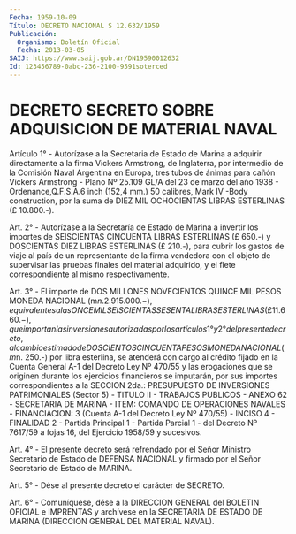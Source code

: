 ```yaml
---
Fecha: 1959-10-09
Título: DECRETO NACIONAL S 12.632/1959
Publicación:
  Organismo: Boletín Oficial
  Fecha: 2013-03-05
SAIJ: https://www.saij.gob.ar/DN19590012632
Id: 123456789-0abc-236-2100-9591soterced
---
```

# DECRETO SECRETO SOBRE ADQUISICION DE MATERIAL NAVAL

<a id="1"></a>
Artículo 1° - Autorízase a la Secretaria de Estado de Marina a adquirir directamente a la firma Vickers Armstrong, de Inglaterra, por intermedio de la Comisión Naval Argentina en Europa, tres tubos de ánimas para cañón Vickers Armstrong - Plano Nº 25.109 GL/A del 23 de marzo del año 1938 - Ordenance,Q.F.S.A.6 inch (152,4 mm.) 50 calibres, Mark IV -Body construction, por la suma de DIEZ MIL OCHOCIENTAS LIBRAS ESTERLINAS (£ 10.800.-).

<a id="2"></a>
Art. 2° - Autorízase a la Secretaría de Estado de Marina a invertir los importes de SEISCIENTAS CINCUENTA LIBRAS ESTERLINAS (£ 650.-) y DOSCIENTAS DIEZ LIBRAS ESTERLINAS (£ 210.-), para cubrir los gastos de viaje al país de un representante de la firma vendedora con el objeto de supervisar las pruebas finales del material adquirido, y el flete correspondiente al mismo respectivamente.

<a id="3"></a>
Art. 3° - El importe de DOS MILLONES NOVECIENTOS QUINCE MIL PESOS MONEDA NACIONAL (m$n. 2.915.000.-), equivalentes a las ONCE MIL SEISCIENTAS SESENTA LIBRAS ESTERLINAS (£ 11.660.-), que importan las inversiones autorizadas por los artículos 1° y 2° del presente  decreto, al cambio estimado de DOSCIENTOS CINCUENTA PESOS MONEDA NACIONAL (m$n. 250.-) por libra esterlina, se atenderá con cargo al crédito fijado en la Cuenta General A-1 del Decreto Ley Nº 470/55 y las erogaciones que se originen durante los ejercicios financieros se imputarán, por sus importes correspondientes a la SECCION 2da.: PRESUPUESTO DE INVERSIONES PATRIMONIALES (Sector 5) - TITULO II - TRABAJOS PUBLICOS - ANEXO 62 - SECRETARIA DE MARINA - ITEM: COMANDO DE OPERACIONES NAVALES - FINANCIACION: 3 (Cuenta A-1 del Decreto Ley Nº 470/55) - INCISO 4 - FINALIDAD 2 - Partida Principal 1 - Partida Parcial 1 - del Decreto Nº 7617/59 a fojas 16, del Ejercicio 1958/59 y sucesivos.

<a id="4"></a>
Art. 4° - El presente decreto será refrendado por el Señor Ministro Secretario de Estado de DEFENSA NACIONAL y firmado por el Señor Secretario de Estado de MARINA.

<a id="5"></a>
Art. 5° - Dése al presente decreto el carácter de SECRETO.

<a id="6"></a>
Art. 6° - Comuníquese, dése a la DIRECCION GENERAL del BOLETIN OFICIAL e IMPRENTAS y archívese en la SECRETARIA DE ESTADO DE MARINA (DIRECCION GENERAL DEL MATERIAL NAVAL).